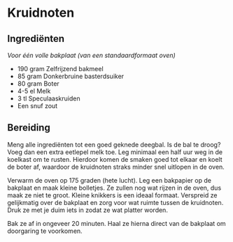 # Kruidnoten
## Ingrediënten
_Voor één volle bakplaat (van een standaardformaat oven)_

- 190 gram Zelfrijzend bakmeel
- 85 gram Donkerbruine basterdsuiker
- 80 gram Boter
- 4-5 el Melk
- 3 tl Speculaaskruiden
- Een snuf zout

## Bereiding
Meng alle ingrediënten tot een goed geknede deegbal. Is de bal te droog? Voeg dan een extra eetlepel melk toe. Leg minimaal een half uur weg in de koelkast om te rusten. Hierdoor komen de smaken goed tot elkaar en koelt de boter af, waardoor de kruidnoten straks minder snel uitlopen in de oven.

Verwarm de oven op 175 graden (hete lucht). Leg een bakpapier op de bakplaat en maak kleine bolletjes. Ze zullen nog wat rijzen in de oven, dus maak ze niet te groot. Kleine knikkers is een ideaal formaat. Verspreid ze gelijkmatig over de bakplaat en zorg voor wat ruimte tussen de kruidnoten. Druk ze met je duim iets in zodat ze wat platter worden.

Bak ze af in ongeveer 20 minuten. Haal ze hierna direct van de bakplaat om doorgaring te voorkomen.
